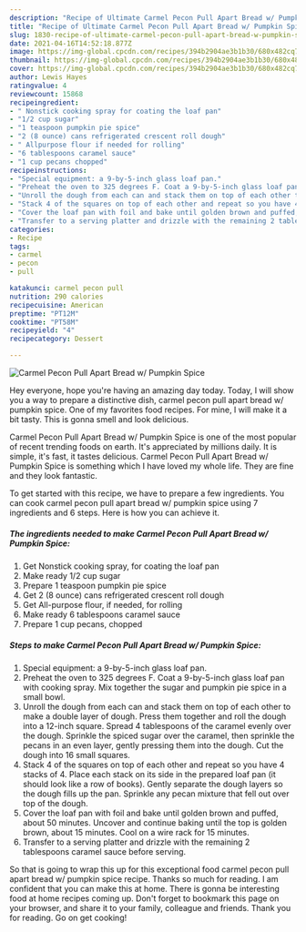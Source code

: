 ```yaml
---
description: "Recipe of Ultimate Carmel Pecon Pull Apart Bread w/ Pumpkin Spice"
title: "Recipe of Ultimate Carmel Pecon Pull Apart Bread w/ Pumpkin Spice"
slug: 1830-recipe-of-ultimate-carmel-pecon-pull-apart-bread-w-pumpkin-spice
date: 2021-04-16T14:52:18.877Z
image: https://img-global.cpcdn.com/recipes/394b2904ae3b1b30/680x482cq70/carmel-pecon-pull-apart-bread-w-pumpkin-spice-recipe-main-photo.jpg
thumbnail: https://img-global.cpcdn.com/recipes/394b2904ae3b1b30/680x482cq70/carmel-pecon-pull-apart-bread-w-pumpkin-spice-recipe-main-photo.jpg
cover: https://img-global.cpcdn.com/recipes/394b2904ae3b1b30/680x482cq70/carmel-pecon-pull-apart-bread-w-pumpkin-spice-recipe-main-photo.jpg
author: Lewis Hayes
ratingvalue: 4
reviewcount: 15868
recipeingredient:
- " Nonstick cooking spray for coating the loaf pan"
- "1/2 cup sugar"
- "1 teaspoon pumpkin pie spice"
- "2 (8 ounce) cans refrigerated crescent roll dough"
- " Allpurpose flour if needed for rolling"
- "6 tablespoons caramel sauce"
- "1 cup pecans chopped"
recipeinstructions:
- "Special equipment: a 9-by-5-inch glass loaf pan."
- "Preheat the oven to 325 degrees F. Coat a 9-by-5-inch glass loaf pan with cooking spray. Mix together the sugar and pumpkin pie spice in a small bowl."
- "Unroll the dough from each can and stack them on top of each other to make a double layer of dough. Press them together and roll the dough into a 12-inch square. Spread 4 tablespoons of the caramel evenly over the dough. Sprinkle the spiced sugar over the caramel, then sprinkle the pecans in an even layer, gently pressing them into the dough. Cut the dough into 16 small squares."
- "Stack 4 of the squares on top of each other and repeat so you have 4 stacks of 4. Place each stack on its side in the prepared loaf pan (it should look like a row of books). Gently separate the dough layers so the dough fills up the pan. Sprinkle any pecan mixture that fell out over top of the dough."
- "Cover the loaf pan with foil and bake until golden brown and puffed, about 50 minutes. Uncover and continue baking until the top is golden brown, about 15 minutes. Cool on a wire rack for 15 minutes."
- "Transfer to a serving platter and drizzle with the remaining 2 tablespoons caramel sauce before serving."
categories:
- Recipe
tags:
- carmel
- pecon
- pull

katakunci: carmel pecon pull 
nutrition: 290 calories
recipecuisine: American
preptime: "PT12M"
cooktime: "PT58M"
recipeyield: "4"
recipecategory: Dessert

---
```



![Carmel Pecon Pull Apart Bread w/ Pumpkin Spice](https://img-global.cpcdn.com/recipes/394b2904ae3b1b30/680x482cq70/carmel-pecon-pull-apart-bread-w-pumpkin-spice-recipe-main-photo.jpg)

Hey everyone, hope you're having an amazing day today. Today, I will show you a way to prepare a distinctive dish, carmel pecon pull apart bread w/ pumpkin spice. One of my favorites food recipes. For mine, I will make it a bit tasty. This is gonna smell and look delicious.



Carmel Pecon Pull Apart Bread w/ Pumpkin Spice is one of the most popular of recent trending foods on earth. It's appreciated by millions daily. It is simple, it's fast, it tastes delicious. Carmel Pecon Pull Apart Bread w/ Pumpkin Spice is something which I have loved my whole life. They are fine and they look fantastic.


To get started with this recipe, we have to prepare a few ingredients. You can cook carmel pecon pull apart bread w/ pumpkin spice using 7 ingredients and 6 steps. Here is how you can achieve it.

<!--inarticleads1-->

##### The ingredients needed to make Carmel Pecon Pull Apart Bread w/ Pumpkin Spice:

1. Get  Nonstick cooking spray, for coating the loaf pan
1. Make ready 1/2 cup sugar
1. Prepare 1 teaspoon pumpkin pie spice
1. Get 2 (8 ounce) cans refrigerated crescent roll dough
1. Get  All-purpose flour, if needed, for rolling
1. Make ready 6 tablespoons caramel sauce
1. Prepare 1 cup pecans, chopped




<!--inarticleads2-->

##### Steps to make Carmel Pecon Pull Apart Bread w/ Pumpkin Spice:

1. Special equipment: a 9-by-5-inch glass loaf pan.
1. Preheat the oven to 325 degrees F. Coat a 9-by-5-inch glass loaf pan with cooking spray. Mix together the sugar and pumpkin pie spice in a small bowl.
1. Unroll the dough from each can and stack them on top of each other to make a double layer of dough. Press them together and roll the dough into a 12-inch square. Spread 4 tablespoons of the caramel evenly over the dough. Sprinkle the spiced sugar over the caramel, then sprinkle the pecans in an even layer, gently pressing them into the dough. Cut the dough into 16 small squares.
1. Stack 4 of the squares on top of each other and repeat so you have 4 stacks of 4. Place each stack on its side in the prepared loaf pan (it should look like a row of books). Gently separate the dough layers so the dough fills up the pan. Sprinkle any pecan mixture that fell out over top of the dough.
1. Cover the loaf pan with foil and bake until golden brown and puffed, about 50 minutes. Uncover and continue baking until the top is golden brown, about 15 minutes. Cool on a wire rack for 15 minutes.
1. Transfer to a serving platter and drizzle with the remaining 2 tablespoons caramel sauce before serving.




So that is going to wrap this up for this exceptional food carmel pecon pull apart bread w/ pumpkin spice recipe. Thanks so much for reading. I am confident that you can make this at home. There is gonna be interesting food at home recipes coming up. Don't forget to bookmark this page on your browser, and share it to your family, colleague and friends. Thank you for reading. Go on get cooking!
